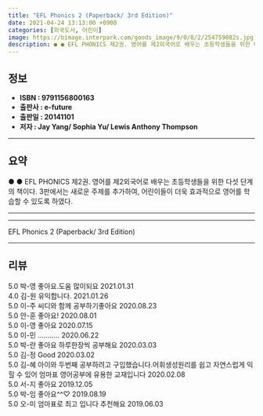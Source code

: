 ```yaml
---
title: "EFL Phonics 2 (Paperback/ 3rd Edition)"
date: 2021-04-24 13:13:00 +0900
categories: [외국도서, 어린이]
image: https://bimage.interpark.com/goods_image/9/0/8/2/254759082s.jpg
description: ● ● EFL PHONICS 제2권. 영어를 제2외국어로 배우는 초등학생들을 위한 다섯 단계의 책이다. 3판에서는 새로운 주제를 추가하여, 어린이들이 더욱 효과적으로 영어를 학습할 수 있도록 하였다.
---
```


## **정보**

- **ISBN : 9791156800163**
- **출판사 : e-future**
- **출판일 : 20141101**
- **저자 : Jay Yang/ Sophia Yu/ Lewis Anthony Thompson**

------



## **요약**

●  ●  EFL PHONICS 제2권. 영어를 제2외국어로 배우는 초등학생들을 위한 다섯 단계의 책이다. 3판에서는 새로운 주제를 추가하여, 어린이들이 더욱 효과적으로 영어를 학습할 수 있도록 하였다.

------



------


EFL Phonics 2 (Paperback/ 3rd Edition) 

------


## **리뷰** 

5.0 박-영 좋아요.도움 많이되요 2021.01.31 <br/>4.0 김-원 유익합니다. 2021.01.26 <br/>5.0 이-주 씨디와 함께 공부하기좋아요 2020.08.23 <br/>5.0 안-훈 좋아요! 2020.08.01 <br/>5.0 이-영 좋아요 2020.07.15 <br/>5.0 이-민 ........... 2020.06.22 <br/>5.0 박-란 좋아요 하루한장씩 공부해요 2020.03.03 <br/>5.0 김-정 Good 2020.03.02 <br/>5.0 김-혜 아이와 두번째 공부하려고 구입했습니다.어휘생성원리를 쉽고 자연스럽게 익힐 수 있어 엄마표 영어공부에 유용한 교재입니다 2020.02.08 <br/>5.0 서-지 좋아요 2019.12.05 <br/>5.0 박-임 좋아요^^♡ 2019.08.19 <br/>5.0 오-미  엄마표로 최고 입니다 추천해요 2019.06.03 <br/>